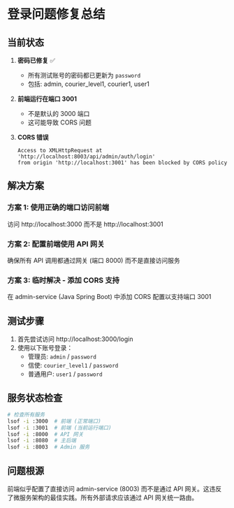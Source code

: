 # 登录问题修复总结

## 当前状态

1. **密码已修复** ✅
   - 所有测试账号的密码都已更新为 `password`
   - 包括: admin, courier_level1, courier1, user1

2. **前端运行在端口 3001**
   - 不是默认的 3000 端口
   - 这可能导致 CORS 问题

3. **CORS 错误**
   ```
   Access to XMLHttpRequest at 'http://localhost:8003/api/admin/auth/login' 
   from origin 'http://localhost:3001' has been blocked by CORS policy
   ```

## 解决方案

### 方案 1: 使用正确的端口访问前端
访问 http://localhost:3000 而不是 http://localhost:3001

### 方案 2: 配置前端使用 API 网关
确保所有 API 调用都通过网关 (端口 8000) 而不是直接访问服务

### 方案 3: 临时解决 - 添加 CORS 支持
在 admin-service (Java Spring Boot) 中添加 CORS 配置以支持端口 3001

## 测试步骤

1. 首先尝试访问 http://localhost:3000/login
2. 使用以下账号登录：
   - 管理员: `admin` / `password`
   - 信使: `courier_level1` / `password`
   - 普通用户: `user1` / `password`

## 服务状态检查

```bash
# 检查所有服务
lsof -i :3000  # 前端 (正常端口)
lsof -i :3001  # 前端 (当前运行端口)
lsof -i :8000  # API 网关
lsof -i :8080  # 主后端
lsof -i :8003  # Admin 服务
```

## 问题根源

前端似乎配置了直接访问 admin-service (8003) 而不是通过 API 网关。这违反了微服务架构的最佳实践。所有外部请求应该通过 API 网关统一路由。